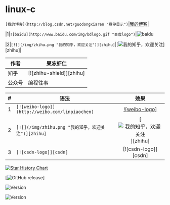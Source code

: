 # linux-c



`[我的博客](http://blog.csdn.net/guodongxiaren "悬停显示")`|[我的博客](http://blog.csdn.net/guodongxiaren "悬停显示")|


|1|`![baidu](http://www.baidu.com/img/bdlogo.gif "百度logo")`|![baidu](http://www.baidu.com/img/bdlogo.gif "百度logo")


|2|`[![](/img/zhihu.png "我的知乎，欢迎关注")][zhihu]`|[![](/img/zhihu.png "我的知乎，欢迎关注")][zhihu]|


|作者|果冻虾仁|
|---|---
|知乎|[![zhihu-shield]][zhihu]
|公众号|编程往事

|#|语法|效果|
|---|----|:---:|
|1|`[![weibo-logo]](http://weibo.com/linpiaochen)`|[![weibo-logo]](http://weibo.com/linpiaochen)|
|2|`[![](/img/zhihu.png "我的知乎，欢迎关注")][zhihu]`|[![](/img/zhihu.png "我的知乎，欢迎关注")][zhihu]|
|3|`[![csdn-logo]][csdn]`|[![csdn-logo]][csdn]|


[![Star History Chart](https://api.star-history.com/svg?repos=guodongxiaren/README&type=Date)](https://star-history.com/#guodongxiaren/README&Date)

[![GitHub release](https://img.shields.io/github/v/release/{hx-Orz}/{linux-c}.svg)]

![Version](https://img.shields.io/badge/version-V1.0-green.svg)



![Version](https://img.shields.io/badge/dynamic/json?url=https://raw.githubusercontent.com/hx-Orz/linux-c/version.json&label=version&query=$.version&color=blue)


